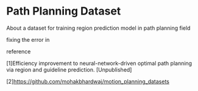 # Path Planning Dataset
About
a dataset for training region prediction model in path planning field

fixing the error in

reference

[1]Efficiency improvement to neural-network-driven optimal path planning via region and guideline prediction. [Unpublished]

[2]https://github.com/mohakbhardwaj/motion_planning_datasets
